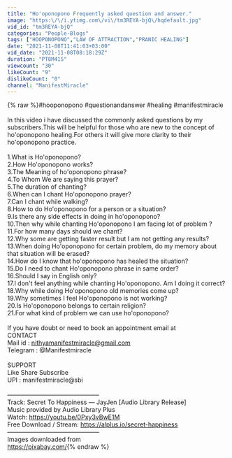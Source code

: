 ```yaml
---
title: "Ho'oponopono Frequently asked question and answer."
image: "https:\/\/i.ytimg.com\/vi\/tm3REYA-bjQ\/hqdefault.jpg"
vid_id: "tm3REYA-bjQ"
categories: "People-Blogs"
tags: ["HOOPONOPONO","LAW OF ATTRACTION","PRANIC HEALING"]
date: "2021-11-08T11:41:03+03:00"
vid_date: "2021-11-08T08:18:29Z"
duration: "PT8M41S"
viewcount: "30"
likeCount: "9"
dislikeCount: "0"
channel: "ManifestMiracle"
---
```

{% raw %}#hooponopono #questionandanswer #healing #manifestmiracle<br /><br />In this video i have discussed the commonly asked questions by my subscribers.This will be helpful for those who are new to the concept of ho'oponopono healing.For others it will give more clarity to their ho'oponopono practice.<br /><br />1.What is Ho'oponopono?<br />2.How Ho'oponopono works?<br />3.The Meaning of ho'oponopono phrase?<br />4.To Whom We are saying this prayer?<br />5.The duration of chanting?<br />6.When can I chant Ho'oponopono prayer?<br />7.Can I chant while walking?<br />8.How to do Ho'oponopono for a person or a situation?<br />9.Is there any side effects in doing in ho'oponopono?<br />10.Then why while chanting Ho'oponopono I am facing lot of problem ?<br />11.For how many days should we chant?<br />12.Why some are getting faster result but I am not getting any results?<br />13.When doing Ho'oponopono for certain problem, do my memory about that situation will be erased?<br />14.How do I know that ho'oponopono has healed the situation?<br />15.Do I need to chant Ho'oponopono phrase in same order?<br />16.Should I say in English only?<br />17.I don't feel anything while chanting Ho'oponopono. Am I doing it correct?<br />18.Why while doing Ho'oponopono old memories come up?<br />19.Why sometimes I feel Ho'oponopono is not working?<br />20.Is Ho'oponopono belongs to certain religion?<br />21.For what kind of problem we can use ho'oponopono?<br /><br />If you have doubt or need to book an appointment email at<br />CONTACT<br />Mail id : nithyamanifestmiracle@gmail.com<br />Telegram : @Manifestmiracle<br /><br />SUPPORT<br />Like Share Subscribe<br />UPI : manifestmiracle@sbi<br /><br />––––––––––––––––––––––––––––––<br />Track: Secret To Happiness — JayJen [Audio Library Release]<br />Music provided by Audio Library Plus<br />Watch: <a rel="nofollow" target="blank" href="https://youtu.be/0Pxy3vBwE1M">https://youtu.be/0Pxy3vBwE1M</a> <br />Free Download / Stream: <a rel="nofollow" target="blank" href="https://alplus.io/secret-happiness">https://alplus.io/secret-happiness</a><br />––––––––––––––––––––––––––––––<br />Images downloaded from<br /><a rel="nofollow" target="blank" href="https://pixabay.com/">https://pixabay.com/</a>{% endraw %}
